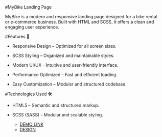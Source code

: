 #MyBike Landing Page

MyBike is a modern and responsive landing page designed for a bike rental or e-commerce business. Built with HTML and SCSS, it offers a clean and engaging user experience.

#Features 🚀

  - Responsive Design – Optimized for all screen sizes.

  - SCSS Styling – Organized and maintainable styles.

  - Modern UI/UX – Intuitive and user-friendly interface.

  - Performance Optimized – Fast and efficient loading.

  - Easy Customization – Modular and structured codebase.

#Technologies Used 🛠️

  - HTML5 – Semantic and structured markup.

  - SCSS (SASS) – Modular and scalable styling.

    - [DEMO LINK](https://hrebinets.github.io/my-bike-landing/)
    - [DESIGN](https://www.figma.com/file/NZQAIydtHo5QkINyGLHNcq/BIKE-New-Version?node-id=0%3A1)
